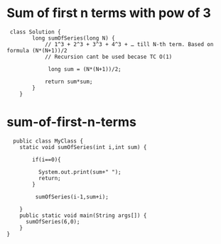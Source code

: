  # Sum of first n terms with pow of 3
     class Solution {
            long sumOfSeries(long N) {
                // 1^3 + 2^3 + 3^3 + 4^3 + … till N-th term. Based on formula (N*(N+1))/2
                // Recursion cant be used becase TC O(1)

                 long sum = (N*(N+1))/2;

                return sum*sum;
            }
        }


# sum-of-first-n-terms

      public class MyClass {
        static void sumOfSeries(int i,int sum) {

            if(i==0){

              System.out.print(sum+" ");        
              return;
            }

             sumOfSeries(i-1,sum+i);

        }
        public static void main(String args[]) {
          sumOfSeries(6,0);
        }
    }

